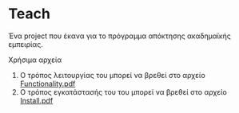 # Teach

Ένα project που έκανα για το πρόγραμμα απόκτησης ακαδημαϊκής εμπειρίας.

Χρήσιμα αρχεία

1) Ο τρόπος λειτουργίας του μπορεί να βρεθεί στο αρχείο [Functionality.pdf](https://github.com/porfanid/Teach/blob/main/Functionality.pdf)
2) Ο τρόπος εγκατάστασής του του μπορεί να βρεθεί στο αρχείο [Install.pdf](https://github.com/porfanid/Teach/blob/main/Install.pdf)

<!--
Επίσης, υπάρχει πλήρες λειτουργικό demo στην σελίδα [teach.orfanidis.xyz](https://teach.orfanidis.xyz)
-->